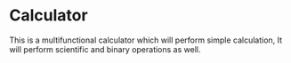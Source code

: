 # Calculator
This is a multifunctional calculator which will perform simple calculation, It will perform scientific and binary operations as well.
